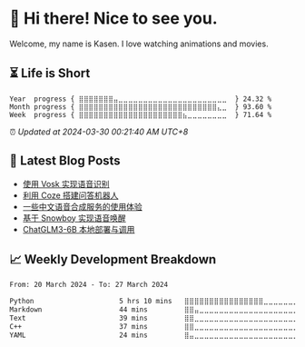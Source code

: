 <h1>👋 Hi there! Nice to see you.</h1>

Welcome, my name is Kasen. I love watching animations and movies.

## ⏳ Life is Short

<!-- Start of Time Progress Bar -->
``` text
Year  progress { ⣿⣿⣿⣿⣿⣿⣿⣤⣀⣀⣀⣀⣀⣀⣀⣀⣀⣀⣀⣀⣀⣀⣀⣀⣀⣀⣀⣀⣀⣀  } 24.32 %
Month progress { ⣿⣿⣿⣿⣿⣿⣿⣿⣿⣿⣿⣿⣿⣿⣿⣿⣿⣿⣿⣿⣿⣿⣿⣿⣿⣿⣿⣿⣄⣀  } 93.60 %
Week  progress { ⣿⣿⣿⣿⣿⣿⣿⣿⣿⣿⣿⣿⣿⣿⣿⣿⣿⣿⣿⣿⣿⣦⣀⣀⣀⣀⣀⣀⣀⣀  } 71.64 %
```

⏰ *Updated at 2024-03-30 00:21:40 AM UTC+8*

<!-- End of Time Progress Bar -->

## 📝 Latest Blog Posts

<!-- BLOG-POST-LIST:START -->
- [使用 Vosk 实现语音识别](https://blog.imkasen.com/vosk-api-speech-recognition/)
- [利用 Coze 搭建问答机器人](https://blog.imkasen.com/build-coze-robot/)
- [一些中文语音合成服务的使用体验](https://blog.imkasen.com/cn-tts-review/)
- [基于 Snowboy 实现语音唤醒](https://blog.imkasen.com/snowboy-kws/)
- [ChatGLM3-6B 本地部署与调用](https://blog.imkasen.com/chatglm3-6b-local-deploy/)
<!-- BLOG-POST-LIST:END -->

## 📈 Weekly Development Breakdown

<!--START_SECTION:waka-->

```txt
From: 20 March 2024 - To: 27 March 2024

Python                     5 hrs 10 mins   ⣿⣿⣿⣿⣿⣿⣿⣿⣿⣿⣿⣿⣿⣿⣿⣿⣀⣀⣀⣀⣀⣀⣀⣀⣀   64.13 %
Markdown                   44 mins         ⣿⣿⣤⣀⣀⣀⣀⣀⣀⣀⣀⣀⣀⣀⣀⣀⣀⣀⣀⣀⣀⣀⣀⣀⣀   09.22 %
Text                       39 mins         ⣿⣿⣀⣀⣀⣀⣀⣀⣀⣀⣀⣀⣀⣀⣀⣀⣀⣀⣀⣀⣀⣀⣀⣀⣀   08.20 %
C++                        37 mins         ⣿⣿⣀⣀⣀⣀⣀⣀⣀⣀⣀⣀⣀⣀⣀⣀⣀⣀⣀⣀⣀⣀⣀⣀⣀   07.77 %
YAML                       24 mins         ⣿⣤⣀⣀⣀⣀⣀⣀⣀⣀⣀⣀⣀⣀⣀⣀⣀⣀⣀⣀⣀⣀⣀⣀⣀   05.04 %
```

<!--END_SECTION:waka-->
